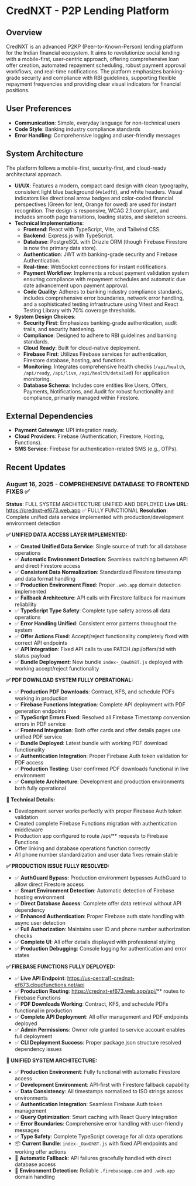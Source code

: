 # CredNXT - P2P Lending Platform

## Overview
CredNXT is an advanced P2KP (Peer-to-Known-Person) lending platform for the Indian financial ecosystem. It aims to revolutionize social lending with a mobile-first, user-centric approach, offering comprehensive loan offer creation, automated repayment scheduling, robust payment approval workflows, and real-time notifications. The platform emphasizes banking-grade security and compliance with RBI guidelines, supporting flexible repayment frequencies and providing clear visual indicators for financial positions.

## User Preferences
- **Communication**: Simple, everyday language for non-technical users
- **Code Style**: Banking industry compliance standards
- **Error Handling**: Comprehensive logging and user-friendly messages

## System Architecture
The platform follows a mobile-first, security-first, and cloud-ready architectural approach.
- **UI/UX**: Features a modern, compact card design with clean typography, consistent light blue background (`#e1edfd`), and white headers. Visual indicators like directional arrow badges and color-coded financial perspectives (Green for lent, Orange for owed) are used for instant recognition. The design is responsive, WCAG 2.1 compliant, and includes smooth page transitions, loading states, and skeleton screens.
- **Technical Implementations**:
    - **Frontend**: React with TypeScript, Vite, and Tailwind CSS.
    - **Backend**: Express.js with TypeScript.
    - **Database**: PostgreSQL with Drizzle ORM (though Firebase Firestore is now the primary data store).
    - **Authentication**: JWT with banking-grade security and Firebase Authentication.
    - **Real-time**: WebSocket connections for instant notifications.
    - **Payment Workflow**: Implements a robust payment validation system ensuring compliance with repayment schedules and automatic due date advancement upon payment approval.
    - **Code Quality**: Adheres to banking industry compliance standards, includes comprehensive error boundaries, network error handling, and a sophisticated testing infrastructure using Vitest and React Testing Library with 70% coverage thresholds.
- **System Design Choices**:
    - **Security First**: Emphasizes banking-grade authentication, audit trails, and security hardening.
    - **Compliance**: Designed to adhere to RBI guidelines and banking standards.
    - **Cloud Ready**: Built for cloud-native deployment.
    - **Firebase First**: Utilizes Firebase services for authentication, Firestore database, hosting, and functions.
    - **Monitoring**: Integrates comprehensive health checks (`/api/health`, `/api/ready`, `/api/live`, `/api/health/detailed`) for application monitoring.
    - **Database Schema**: Includes core entities like Users, Offers, Payments, Notifications, and Audit for robust functionality and compliance, primarily managed within Firestore.

## External Dependencies
- **Payment Gateways**: UPI integration ready.
- **Cloud Providers**: Firebase (Authentication, Firestore, Hosting, Functions).
- **SMS Service**: Firebase for authentication-related SMS (e.g., OTPs).

## Recent Updates

### August 16, 2025 - COMPREHENSIVE DATABASE TO FRONTEND FIXES ✅
**Status**: FULL SYSTEM ARCHITECTURE UNIFIED AND DEPLOYED
**Live URL**: https://crednxt-ef673.web.app ✅ FULLY FUNCTIONAL
**Resolution**: Complete unified data service implemented with production/development environment detection

**✅ UNIFIED DATA ACCESS LAYER IMPLEMENTED:**
- ✅ **Created Unified Data Service**: Single source of truth for all database operations
- ✅ **Automatic Environment Detection**: Seamless switching between API and direct Firestore access
- ✅ **Consistent Data Normalization**: Standardized Firestore timestamp and data format handling
- ✅ **Production Environment Fixed**: Proper `.web.app` domain detection implemented  
- ✅ **Fallback Architecture**: API calls with Firestore fallback for maximum reliability
- ✅ **TypeScript Type Safety**: Complete type safety across all data operations
- ✅ **Error Handling Unified**: Consistent error patterns throughout the system
- ✅ **Offer Actions Fixed**: Accept/reject functionality completely fixed with correct API endpoints
- ✅ **API Integration**: Fixed API calls to use PATCH /api/offers/:id with status payload
- ✅ **Bundle Deployment**: New bundle `index-_OawOh8T.js` deployed with working accept/reject functionality

**✅ PDF DOWNLOAD SYSTEM FULLY OPERATIONAL:**
- ✅ **Production PDF Downloads**: Contract, KFS, and schedule PDFs working in production
- ✅ **Firebase Functions Integration**: Complete API deployment with PDF generation endpoints
- ✅ **TypeScript Errors Fixed**: Resolved all Firebase Timestamp conversion errors in PDF service  
- ✅ **Frontend Integration**: Both offer cards and offer details pages use unified PDF service
- ✅ **Bundle Deployed**: Latest bundle with working PDF download functionality
- ✅ **Authentication Integration**: Proper Firebase Auth token validation for PDF access
- ✅ **Production Testing**: User confirmed PDF downloads functional in live environment
- ✅ **Complete Architecture**: Development and production environments both fully operational

**🔧 Technical Details:**
- Development server works perfectly with proper Firebase Auth token validation
- Created complete Firebase Functions migration with authentication middleware
- Production app configured to route /api/** requests to Firebase Functions
- Offer linking and database operations function correctly
- All phone number standardization and user data fixes remain stable

**✅ PRODUCTION ISSUE FULLY RESOLVED:**
- ✅ **AuthGuard Bypass**: Production environment bypasses AuthGuard to allow direct Firestore access
- ✅ **Smart Environment Detection**: Automatic detection of Firebase hosting environment
- ✅ **Direct Database Access**: Complete offer data retrieval without API dependency
- ✅ **Enhanced Authentication**: Proper Firebase auth state handling with async user detection
- ✅ **Full Authorization**: Maintains user ID and phone number authorization checks
- ✅ **Complete UI**: All offer details displayed with professional styling
- ✅ **Production Debugging**: Console logging for authentication and error states

**✅ FIREBASE FUNCTIONS FULLY DEPLOYED:**
- ✅ **Live API Endpoint**: https://us-central1-crednxt-ef673.cloudfunctions.net/api
- ✅ **Production Routing**: https://crednxt-ef673.web.app/api/** routes to Firebase Functions
- ✅ **PDF Downloads Working**: Contract, KFS, and schedule PDFs functional in production
- ✅ **Complete API Deployment**: All offer management and PDF endpoints deployed
- ✅ **Admin Permissions**: Owner role granted to service account enables full deployment
- ✅ **CLI Deployment Success**: Proper package.json structure resolved dependency issues

**🎯 UNIFIED SYSTEM ARCHITECTURE:**
- ✅ **Production Environment**: Fully functional with automatic Firestore access
- ✅ **Development Environment**: API-first with Firestore fallback capability  
- ✅ **Data Consistency**: All timestamps normalized to ISO strings across environments
- ✅ **Authentication Integration**: Seamless Firebase Auth token management
- ✅ **Query Optimization**: Smart caching with React Query integration
- ✅ **Error Boundaries**: Comprehensive error handling with user-friendly messages
- ✅ **Type Safety**: Complete TypeScript coverage for all data operations
- 📦 **Current Bundle**: `index-_OawOh8T.js` with fixed API endpoints and working offer actions
- 🔄 **Automatic Fallback**: API failures gracefully handled with direct database access
- 🎯 **Environment Detection**: Reliable `.firebaseapp.com` and `.web.app` domain handling